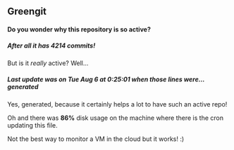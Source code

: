 ## Greengit

#### Do you wonder why this repository is so active?

##### After all it has 4214 commits!

But is it *really* active? Well...

##### Last update was on Tue Aug 6 at 0:25:01 when those lines were... generated

Yes, generated, because it certainly helps a lot to have such an active repo!

Oh and there was **86%** disk usage on the machine
where there is the cron updating this file.

Not the best way to monitor a VM in the cloud but it works! :)
